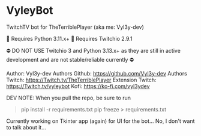 # VyleyBot
TwitchTV bot for TheTerriblePlayer (aka me: Vyl3y-dev)

🧪 Requires Python 3.11.x+
🧪 Requires Twitchio 2.9.1

⛔️ DO NOT USE Twitchio 3 and Python 3.13.x+ as they are still in active development and are not stable/reliable currently ⛔️

Author: Vyl3y-dev
Authors Github: https://github.com/Vyl3y-dev
Authors Twitch: https://Twitch.tv/TheTerriblePlayer
Extension Twitch: https://Twitch.tv/vyleybot
Kofi: https://ko-fi.com/vyl3ydev

DEV NOTE: When you pull the repo, be sure to run

>pip install -r requirements.txt
>pip freeze > requirements.txt


Currently working on Tkinter app (again) for UI for the bot...
No, I don't want to talk about it...